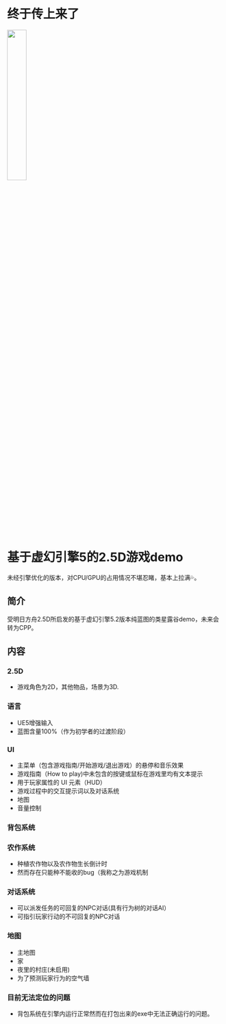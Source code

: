# 终于传上来了
<img src="https://github.com/user-attachments/assets/d5e8c341-c80c-4f64-9f4e-1db1c4e83a11" width="30%" />

# 基于虚幻引擎5的2.5D游戏demo

未经引擎优化的版本，对CPU/GPU的占用情况不堪忍睹，基本上拉满💦。

## 简介
受明日方舟2.5D所启发的基于虚幻引擎5.2版本纯蓝图的类星露谷demo，未来会转为CPP。
## 内容
### 2.5D
- 游戏角色为2D，其他物品，场景为3D.
### 语言
- UE5增强输入
- 蓝图含量100%（作为初学者的过渡阶段）
### UI
- 主菜单（包含游戏指南/开始游戏/退出游戏）的悬停和音乐效果
- 游戏指南（How to play)中未包含的按键或鼠标在游戏里均有文本提示
- 用于玩家属性的 UI 元素（HUD）
- 游戏过程中的交互提示词以及对话系统
- 地图
- 音量控制

### 背包系统

### 农作系统
- 种植农作物以及农作物生长倒计时
- 然而存在只能种不能收的bug（我称之为游戏机制
### 对话系统
- 可以派发任务的可回复的NPC对话(具有行为树的对话AI）
- 可指引玩家行动的不可回复的NPC对话
### 地图
- 主地图
- 家
- 夜里的村庄(未启用)
- 为了预测玩家行为的空气墙
### 目前无法定位的问题
- 背包系统在引擎内运行正常然而在打包出来的exe中无法正确运行的问题。
